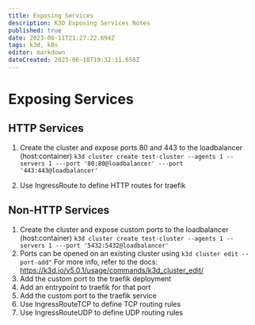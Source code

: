 ```yaml
---
title: Exposing Services
description: K3D Exposing Services Notes
published: true
date: 2023-06-11T21:27:22.694Z
tags: k3d, k8s
editor: markdown
dateCreated: 2023-06-10T19:32:11.658Z
---
```


# Exposing Services
## HTTP Services

1. Create the cluster and expose ports 80 and 443 to the loadbalancer (host:container)
```k3d cluster create test-cluster --agents 1 --servers 1 ---port '80:80@loadbalancer' ---port '443:443@loadbalancer'```

1. Use IngressRoute to define HTTP routes for traefik

## Non-HTTP Services
1. Create the cluster and expose custom ports to the loadbalancer (host:container)
```k3d cluster create test-cluster --agents 1 --servers 1 ---port '5432:5432@loadbalancer'```
1. Ports can be opened on an existing cluster using 
```k3d cluster edit --port-add"```
For more info, refer to the docs: https://k3d.io/v5.0.1/usage/commands/k3d_cluster_edit/
1. Add the custom port to the traefik deployment
1. Add an entrypoint to traefik for that port
1. Add the custom port to the traefik service
1. Use IngressRouteTCP to define TCP routing rules
1. Use IngressRouteUDP to define UDP routing rules
